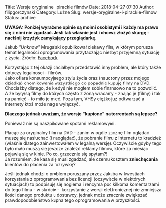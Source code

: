 Title: Wersje oryginalne i pirackie filmów
Date: 2018-04-27 07:30
Author: filipgorczynski
Category: Luźne
Slug: wersje-oryginalne-i-pirackie-filmow
Status: archive

**UWAGA: Poniżej wyrażone opinie są moimi osobistymi i każdy ma prawo się z nimi nie zgadzać. Jeśli tak właśnie jest i chcesz złożyć skargę - naciśnij krzyżyk zamykający przeglądarkę.**

Jakub *"Unknow"* Mrugalski opublikował ciekawy film, w którym porusza temat legalności oprogramowania przytaczając niezbyt przyjemną sytuację z życia. Źródło: [Facebook](https://www.facebook.com/jakub.mrugalski/videos/10211698830003030/)

Korzystając z tej okazji chciałbym przedstawić inny problem, ale który także dotyczy legalności - filmów.  
Jako ofiara konsumpcyjnego stylu życia oraz (nauczony przez mojego dziadka) chomikowania wszystkiego co popadnie kupuję filmy na DVD. Chociażby dlatego, że kiedyś nie mogłem sobie finansowo na to pozwolić. A że były/są filmy do których często z żoną wracamy - znając je (filmy) i tak na pamięć - to miło je mieć. Poza tym, VHSy ciężko już odtwarzać a Internety ktoś może nagle wyłączyć.

**Dlaczego jednak uważam, że wersje "kupione" na torrentach są lepsze?**

Ponieważ nie są naszpikowane spotami reklamowymi.

Płacąc za oryginalny film na DVD - zanim w ogóle zacznę film oglądać muszę się nasłuchać (i naoglądać), że pobranie filmu z Internetu to kradzież (właśnie dlatego zainwestowałem w legalną wersję). Oczywiście gdyby tego było mało muszą się jeszcze znaleźć reklamy filmów, które za miesiąc pojawią się w kinie. Po co, grzecznie się spytam?!  
Ja rozumiem, że kasa się musi zgadzać, ale czemu kosztem **zniechęcania** klientów do płacenia za rozrywkę?

Jeśli jednak chodzi o problem poruszany przez Jakuba w kwestiach korzystania z oprogramowania bez licencji (oczywiście w niektórych sytuacjach) to podpisuję się nogiema i rencyma pod kilkoma komentarzami do tego filmu - w skrócie -  korzystanie z wersji elektronicznej nie zmniejsza ilości danego produktu u dostawcy, jednak może znacznie zwiększać prawdopodobieństwo kupna tego oprogramowania w przyszłości.
